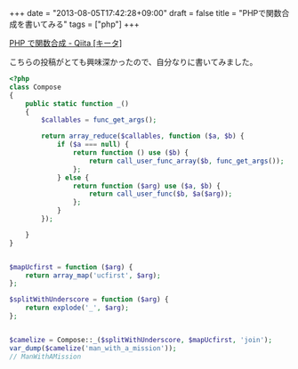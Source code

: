 +++
date = "2013-08-05T17:42:28+09:00"
draft = false
title = "PHPで関数合成を書いてみる"
tags = ["php"]
+++

<a href="http://qiita.com/yuya_takeyama/items/858c5a0652441f54f0a8"
target="_blank">PHP で関数合成 - Qiita [キータ]</a>

こちらの投稿がとても興味深かったので、自分なりに書いてみました。

<!--more-->

```php
<?php
class Compose
{
    public static function _()
    {
        $callables = func_get_args();

        return array_reduce($callables, function ($a, $b) {
            if ($a === null) {
                return function () use ($b) {
                    return call_user_func_array($b, func_get_args());
                };
            } else {
                return function ($arg) use ($a, $b) {
                    return call_user_func($b, $a($arg));
                };
            }
        });

    }
}


$mapUcfirst = function ($arg) {
    return array_map('ucfirst', $arg);
};

$splitWithUnderscore = function ($arg) {
    return explode('_', $arg);
};


$camelize = Compose::_($splitWithUnderscore, $mapUcfirst, 'join');
var_dump($camelize('man_with_a_mission'));
// ManWithAMission
```

